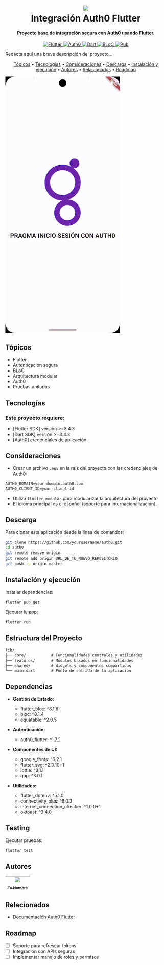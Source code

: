 <h1 align="center">
  <br>
  <a href="https://auth0.com/"><img src="https://cdn.auth0.com/styleguide/latest/lib/logos/img/logo-blue.png" width="200"></a>
  <br>
  Integración Auth0 Flutter
  <br>
</h1>

<h4 align="center">Proyecto base de integración segura con <a href="https://auth0.com" target="_blank">Auth0</a> usando Flutter.</h4>

<p align="center">
  <a href="https://flutter.dev">
    <img src="https://img.shields.io/badge/Flutter-3.4+-blue.svg" alt="Flutter">
  </a>
  <a href="https://auth0.com">
    <img src="https://img.shields.io/badge/Auth0-Integración-orange.svg" alt="Auth0">
  </a>
  <a href="https://dart.dev">
    <img src="https://img.shields.io/badge/Dart-3.4+-blue.svg" alt="Dart">
  </a>
  <a href="https://bloclibrary.dev">
    <img src="https://img.shields.io/badge/BLoC-Gestión_de_Estado-blueviolet.svg" alt="BLoC">
  </a>
  <a href="https://pub.dev">
    <img src="https://img.shields.io/badge/Pub-Paquetes-yellow.svg" alt="Pub">
  </a>
</p>

Redacta aquí una breve descripción del proyecto...

<p align="center">
  <a href="#topicos">Tópicos</a> •
  <a href="#tecnologias">Tecnologías</a> •
  <a href="#consideraciones">Consideraciones</a> •
  <a href="#descarga">Descarga</a> •
  <a href="#instalacion-y-ejecucion">Instalación y ejecución</a> •
  <a href="#autores">Autores</a> •
  <a href="#relacionados">Relacionados</a> •
  <a href="#roadmap">Roadmap</a>
</p>

![screenshot](demo/demo.gif)

## Tópicos

* Flutter
* Autenticación segura
* BLoC
* Arquitectura modular
* Auth0
* Pruebas unitarias

## Tecnologías

### Este proyecto requiere:

* \[Flutter SDK] versión >=3.4.3
* \[Dart SDK] versión >=3.4.3
* \[Auth0] credenciales de aplicación

## Consideraciones

* Crear un archivo `.env` en la raíz del proyecto con las credenciales de Auth0:

```
AUTH0_DOMAIN=your-domain.auth0.com
AUTH0_CLIENT_ID=your-client-id
```

* Utiliza `flutter_modular` para modularizar la arquitectura del proyecto.
* El idioma principal es el español (soporte para internacionalización).

## Descarga

Para clonar esta aplicación desde la línea de comandos:

```bash
git clone https://github.com/yourusername/auth0.git
cd auth0
git remote remove origin
git remote add origin URL_DE_TU_NUEVO_REPOSITORIO
git push -u origin master
```

## Instalación y ejecución

Instalar dependencias:

```bash
flutter pub get
```

Ejecutar la app:

```bash
flutter run
```

## Estructura del Proyecto

```
lib/
├── core/           # Funcionalidades centrales y utilidades
├── features/       # Módulos basados en funcionalidades
├── shared/         # Widgets y componentes compartidos
└── main.dart       # Punto de entrada de la aplicación
```

## Dependencias

* **Gestión de Estado:**

  * flutter\_bloc: ^8.1.6
  * bloc: ^8.1.4
  * equatable: ^2.0.5

* **Autenticación:**

  * auth0\_flutter: ^1.7.2

* **Componentes de UI:**

  * google\_fonts: ^6.2.1
  * flutter\_svg: ^2.0.10+1
  * lottie: ^3.1.1
  * gap: ^3.0.1

* **Utilidades:**

  * flutter\_dotenv: ^5.1.0
  * connectivity\_plus: ^6.0.3
  * internet\_connection\_checker: ^1.0.0+1
  * oktoast: ^3.4.0

## Testing

Ejecutar pruebas:

```bash
flutter test
```

## Autores

| [<img src="https://avatars.githubusercontent.com/u/yourusername" width=115><br><sub>Tu Nombre</sub>](https://github.com/yourusername) |
| :-----------------------------------------------------------------------------------------------------------------------------------: |

## Relacionados

* [Documentación Auth0 Flutter](https://auth0.com/docs/quickstart/native/flutter)

## Roadmap

* [ ] Soporte para refrescar tokens
* [ ] Integración con APIs seguras
* [ ] Implementar manejo de roles y permisos
